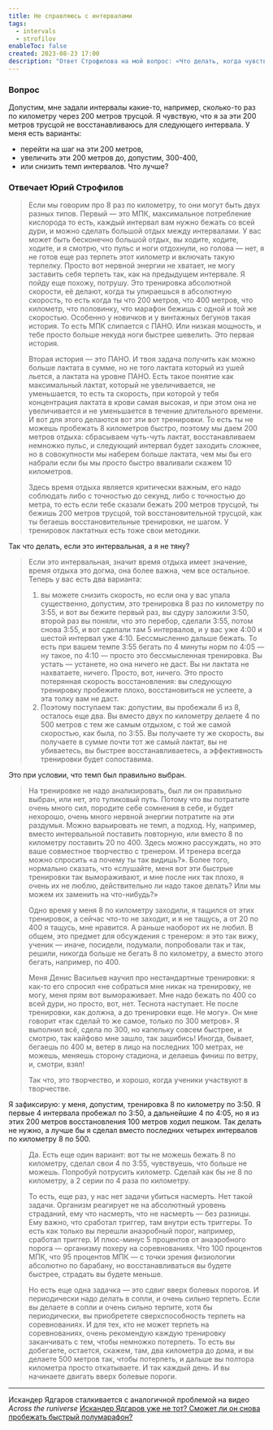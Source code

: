 ```yaml
---
title: Не справляюсь с интервалами
tags:
  - intervals
  - strofilov
enableToc: false
created: 2023-08-23 17:00
description: "Ответ Строфилова на мой вопрос: «Что делать, когда чувствуешь, что не выдержишь заданный тренером темп на интервальной тренировке, на которую уже вышел?»"
---
```


### Вопрос

Допустим, мне задали интервалы какие-то, например, сколько-то раз по километру через 200 метров трусцой. Я чувствую, что я за эти 200 метров трусцой не восстанавливаюсь для следующего интервала. У меня есть варианты:
- перейти на шаг на эти 200 метров,
- увеличить эти 200 метров до, допустим, 300-400,
- или снизить темп интервалов.
Что лучше?

### Отвечает Юрий Строфилов

> Если мы говорим про 8 раз по километру, то они могут быть двух разных типов. Первый — это МПК, максимальное потребление кислорода то есть, каждый интервал вам нужно бежать со всей дури, и можно сделать большой отдых между интервалами. У вас может быть бесконечно большой отдых, вы ходите, ходите, ходите, и я смотрю, что пульс и ноги отдохнули, но голова — нет, я не готов еще раз терпеть этот километр и включать такую терпелку. Просто вот нервной энергии не хватает, не могу заставить себя терпеть так, как на предыдущем интервале. Я пойду еще похожу, потрушу. Это тренировка абсолютной скорости, её делают, когда ты упираешься в абсолютную скорость, то есть когда ты что 200 метров, что 400 метров, что километр, что половинку, что марафон бежишь с одной и той же скоростью. Особенно у новичков и у винтажных бегунов такая история. То есть МПК слипается с ПАНО. Или низкая мощность, и тебе просто больше некуда ноги быстрее шевелить. Это первая история.
> 
> Вторая история — это ПАНО. И твоя задача получить как можно больше лактата в сумме, но не того лактата который из ушей льется, а лактата на уровне ПАНО. Есть такое понятие как максимальный лактат, который не увеличивается, не уменьшается, то есть та скорость, при которой у тебя концентрация лактата в крови самая высокая, и при этом она не увеличивается и не уменьшается в течение длительного времени. И вот для этого делаются вот эти вот тренировки. То есть ты не можешь пробежать 8 километров быстро, поэтому мы даем 200 метров отдыха: сбрасываем чуть-чуть лактат, восстанавливаем немножко пульс, и следующий интервал будет заходить сложнее, но в совокупности мы наберем больше лактата, чем мы бы его набрали если бы мы просто быстро вваливали скажем 10 километров. 
> 
> Здесь время отдыха является критически важным, его надо соблюдать либо с точностью до секунд, либо с точностью до метра, то есть если тебе сказали бежать 200 метров трусцой, ты бежишь 200 метров трусцой, той восстановительной трусцой, как ты бегаешь восстановительные тренировки, не шагом. У тренировок лактатных есть тоже свои методики.

Так что делать, если это интервальная, а я не тяну?

> Если это интервальная, значит время отдыха имеет значение, время отдыха это догма, она более важна, чем все остальное. Теперь у вас есть два варианта:
> 1) вы можете снизить скорость, но если она у вас упала существенно, допустим, это тренировка 8 раз по километру по 3:55, и вот вы бежите первый раз, вы сдуру заложили 3:50, второй раз вы поняли, что это перебор, сделали 3:55, потом снова  3:55, и вот сделали там 5 интервалов, и у вас уже 4:00 и шестой интервал уже 4:10. Бессмысленно дальше бежать. То есть при вашем темпе 3:55 бегать по 4 минуты норм по 4:05 — ну такое, по 4:10 — просто это бессмысленная тренировка. Вы устать — устанете, но она ничего не даст. Вы ни лактата не нахватаете, ничего. Просто, вот, ничего. Это просто потерянная скорость восстановления: вы следующую тренировку пробежите плохо, восстановиться не успеете, а эта толку вам не даст.
> 2) Поэтому поступаем так: допустим, вы пробежали 6 из 8, осталось еще два. Вы вместо двух по километру делаете 4 по 500 метров с тем же самым отдыхом, с той же самой скоростью, как была, по 3:55. Вы получаете ту же скорость, вы получаете в сумме почти тот же самый лактат, вы не убиваетесь, вы быстрее восстанавливаетесь, а эффективность тренировки будет сопоставима.

Это при условии, что темп был правильно выбран.

> На тренировке не надо анализировать, был ли он правильно выбран, или нет, это тупиковый путь. Потому что вы потратите очень много сил, породите себе сомнения в себе, и будет нехорошо, очень много нервной энергии потратите на эти раздумья. Можно варьировать не темп, а подход. Ну, например, вместо интервальной поставить повторную, или вместо 8 по километру поставить 20 по 400. Здесь можно рассуждать, но это ваше совместное творчество с тренером. И тренера всегда можно спросить «а почему ты так видишь?». Более того, нормально сказать, что «слушайте, меня вот эти быстрые тренировки так вымораживают, и мне после них так плохо, я очень их не люблю, действительно ли надо такое делать? Или мы можем их заменить на что-нибудь?» 
> 
> Одно время у меня 8 по километру заходили, я тащился от этих тренировок, а сейчас что-то не заходит, и я не тащусь, а от 20 по 400 я тащусь, мне нравится. А раньше наоборот их не любил. В общем, это предмет для обсуждения с тренером: я это так вижу, ученик — иначе, посидели, подумали, попробовали так и так, решили, никогда больше не бегать 8 по километру, а вместо этого бегать, например, по 400.
> 
> Меня Денис Васильев научил про нестандартные тренировки: я как-то его спросил «не собраться мне никак на тренировку, не могу, меня прям вот вымораживает. Мне надо бежать по 400 со всей дури, но просто, вот, нет. Теснота наступает. Не после тренировки, как должна, а до тренировки еще. Не могу». Он мне говорит «так сделай то же самое, только по 300 метров». Я выполнил всё, сдела по 300, но капельку совсем быстрее, и смотрю, так кайфово мне зашло, так зашибись! Иногда, бывает, бегаешь по 400 м, ветер в лицо на последних 100 метрах, не можешь,  меняешь сторону стадиона, и делаешь финиш по ветру, и, смотри, взял! 
>
> Так что, это творчество, и хорошо, когда ученики участвуют в творчестве.

Я зафиксирую: у меня, допустим, тренировка 8 по километру по 3:50. Я первые 4 интервала пробежал по 3:50, а дальнейшие 4 по 4:05, но я из этих 200 метров восстановления 100 метров ходил пешком. Так делать не нужно, а лучше бы я сделал вместо последних четырех интервалов по километру 8 по 500.

> Да. Есть еще один вариант: вот ты не можешь бежать 8 по километру, сделал свои 4 по 3:55, чувствуешь, что больше не можешь. Попробуй потрусить километр. Сделай как бы не 8 по километру, а 2 серии по 4 раза по километру.
> 
> То есть, еще раз, у нас нет задачи убиться насмерть. Нет такой задачи. Организм реагирует не на абсолютный уровень страданий, ему что насмерть, что не насмерть — без разницы. Ему важно, что сработал триггер, там внутри есть триггеры. То есть как только вы перешли анаэробный порог, например, сработал триггер. И плюс-минус 5 процентов от анаэробного порога  — организму похеру на соревнованиях. Что 100 процентов МПК, что 95 процентов МПК — с точки зрения физиологии абсолютно по барабану, но восстанавливаться вы будете быстрее, страдать вы будете меньше.
> 
> Но есть еще одна задачка — это сдвиг вверх болевых порогов. И периодически надо делать в сопли, и очень сильно терпеть. Если вы делаете в сопли и очень сильно терпите, хотя бы периодически, вы приобретете сверхспособность терпеть на соревнованиях. И для тех, кто не может терпеть на соревнованиях, очень рекомендую каждую тренировку заканчивать с тем, чтобы немножко потерпеть. То есть вы добегаете, остается, скажем, там, два километра до дома, и вы делаете 500 метров так, чтобы потерпеть, и дальше вы полтора километра просто откатываете. И так каждый день. И вы начинаете двигать вверх болевые пороги.

***
Искандер Ядгаров сталкивается с аналогичной проблемой на видео *Across the runiverse* [Искандер Ядгаров уже не тот? Сможет ли он снова пробежать быстрый полумарафон?](https://www.youtube.com/watch?v=t8Be32vhWmA)